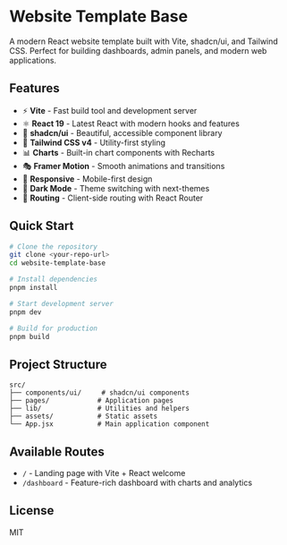 # Website Template Base

A modern React website template built with Vite, shadcn/ui, and Tailwind CSS. Perfect for building dashboards, admin panels, and modern web applications.

## Features

- ⚡ **Vite** - Fast build tool and development server
- ⚛️ **React 19** - Latest React with modern hooks and features
- 🎨 **shadcn/ui** - Beautiful, accessible component library
- 🎯 **Tailwind CSS v4** - Utility-first styling
- 📊 **Charts** - Built-in chart components with Recharts
- 🎭 **Framer Motion** - Smooth animations and transitions
- 📱 **Responsive** - Mobile-first design
- 🌙 **Dark Mode** - Theme switching with next-themes
- 📍 **Routing** - Client-side routing with React Router

## Quick Start

```bash
# Clone the repository
git clone <your-repo-url>
cd website-template-base

# Install dependencies
pnpm install

# Start development server
pnpm dev

# Build for production
pnpm build
```

## Project Structure

```
src/
├── components/ui/     # shadcn/ui components
├── pages/            # Application pages
├── lib/              # Utilities and helpers
├── assets/           # Static assets
└── App.jsx           # Main application component
```

## Available Routes

- `/` - Landing page with Vite + React welcome
- `/dashboard` - Feature-rich dashboard with charts and analytics

## License

MIT